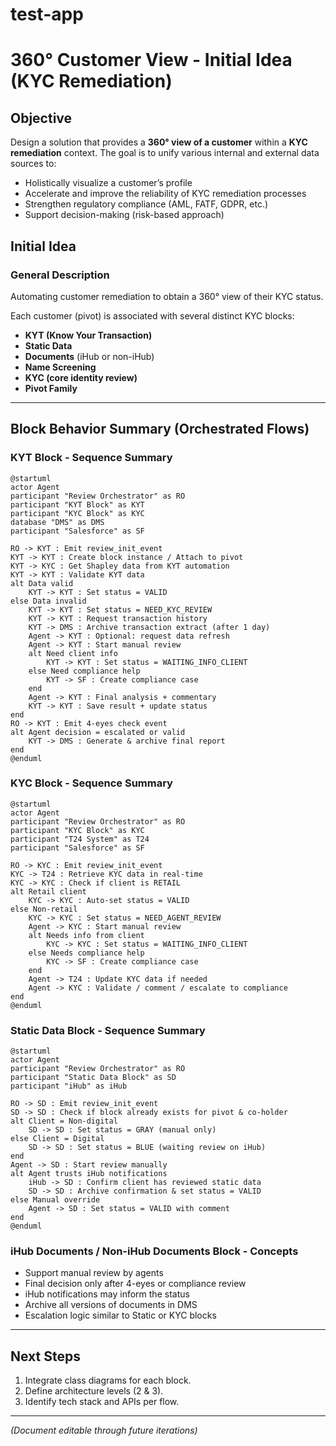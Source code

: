 # test-app

# 360° Customer View - Initial Idea (KYC Remediation)

## Objective

Design a solution that provides a **360° view of a customer** within a **KYC remediation** context. The goal is to unify various internal and external data sources to:

* Holistically visualize a customer’s profile
* Accelerate and improve the reliability of KYC remediation processes
* Strengthen regulatory compliance (AML, FATF, GDPR, etc.)
* Support decision-making (risk-based approach)

## Initial Idea

### General Description

Automating customer remediation to obtain a 360° view of their KYC status.

Each customer (pivot) is associated with several distinct KYC blocks:

* **KYT (Know Your Transaction)**
* **Static Data**
* **Documents** (iHub or non-iHub)
* **Name Screening**
* **KYC (core identity review)**
* **Pivot Family**

---

## Block Behavior Summary (Orchestrated Flows)

### KYT Block - Sequence Summary

```plantuml
@startuml
actor Agent
participant "Review Orchestrator" as RO
participant "KYT Block" as KYT
participant "KYC Block" as KYC
database "DMS" as DMS
participant "Salesforce" as SF

RO -> KYT : Emit review_init_event
KYT -> KYT : Create block instance / Attach to pivot
KYT -> KYC : Get Shapley data from KYT automation
KYT -> KYT : Validate KYT data
alt Data valid
    KYT -> KYT : Set status = VALID
else Data invalid
    KYT -> KYT : Set status = NEED_KYC_REVIEW
    KYT -> KYT : Request transaction history
    KYT -> DMS : Archive transaction extract (after 1 day)
    Agent -> KYT : Optional: request data refresh
    Agent -> KYT : Start manual review
    alt Need client info
        KYT -> KYT : Set status = WAITING_INFO_CLIENT
    else Need compliance help
        KYT -> SF : Create compliance case
    end
    Agent -> KYT : Final analysis + commentary
    KYT -> KYT : Save result + update status
end
RO -> KYT : Emit 4-eyes check event
alt Agent decision = escalated or valid
    KYT -> DMS : Generate & archive final report
end
@enduml
```

### KYC Block - Sequence Summary

```plantuml
@startuml
actor Agent
participant "Review Orchestrator" as RO
participant "KYC Block" as KYC
participant "T24 System" as T24
participant "Salesforce" as SF

RO -> KYC : Emit review_init_event
KYC -> T24 : Retrieve KYC data in real-time
KYC -> KYC : Check if client is RETAIL
alt Retail client
    KYC -> KYC : Auto-set status = VALID
else Non-retail
    KYC -> KYC : Set status = NEED_AGENT_REVIEW
    Agent -> KYC : Start manual review
    alt Needs info from client
        KYC -> KYC : Set status = WAITING_INFO_CLIENT
    else Needs compliance help
        KYC -> SF : Create compliance case
    end
    Agent -> T24 : Update KYC data if needed
    Agent -> KYC : Validate / comment / escalate to compliance
end
@enduml
```

### Static Data Block - Sequence Summary

```plantuml
@startuml
actor Agent
participant "Review Orchestrator" as RO
participant "Static Data Block" as SD
participant "iHub" as iHub

RO -> SD : Emit review_init_event
SD -> SD : Check if block already exists for pivot & co-holder
alt Client = Non-digital
    SD -> SD : Set status = GRAY (manual only)
else Client = Digital
    SD -> SD : Set status = BLUE (waiting review on iHub)
end
Agent -> SD : Start review manually
alt Agent trusts iHub notifications
    iHub -> SD : Confirm client has reviewed static data
    SD -> SD : Archive confirmation & set status = VALID
else Manual override
    Agent -> SD : Set status = VALID with comment
end
@enduml
```

### iHub Documents / Non-iHub Documents Block - Concepts

* Support manual review by agents
* Final decision only after 4-eyes or compliance review
* iHub notifications may inform the status
* Archive all versions of documents in DMS
* Escalation logic similar to Static or KYC blocks

---

## Next Steps

1. Integrate class diagrams for each block.
2. Define architecture levels (2 & 3).
3. Identify tech stack and APIs per flow.

---

*(Document editable through future iterations)*
